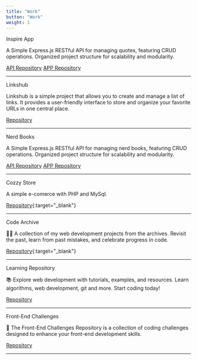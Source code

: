 ```yaml
---
title: "Work"
button: "Work"
weight: 1
---
```


Inspire App

A Simple Express.js RESTful API for managing quotes, featuring CRUD operations. Organized project structure for scalability and modularity.

[API Repository](https://github.com/wesleybertipaglia/inspire-api)
[APP Repository](https://github.com/wesleybertipaglia/inspire-app)

---

Linkshub

Linkshub is a simple project that allows you to create and manage a list of links. It provides a user-friendly interface to store and organize your favorite URLs in one central place.

[Repository](https://github.com/wesleybertipaglia/linkshub)

---

Nerd Books

A Simple Express.js RESTful API for managing nerd books, featuring CRUD operations. Organized project structure for scalability and modularity.

[API Repository](https://github.com/wesleybertipaglia/nerdbooks-api)
[APP Repository](https://github.com/wesleybertipaglia/nerdbooks-app)

---

Cozzy Store

A simple e-comerce with PHP and MySql.

[Repository](https://github.com/wesleybertipaglia/cozzy-store){:target="\_blank"}

---

Code Archive

👩‍💻 A collection of my web development projects from the archives. Revisit the past, learn from past mistakes, and celebrate progress in code.

[Repository](https://github.com/wesleybertipaglia/my-code-archive){:target="\_blank"}

---

Learning Repository

📚 Explore web development with tutorials, examples, and resources. Learn algorithms, web development, git and more. Start coding today!

[Repository](https://github.com/wesleybertipaglia/learning-repository)

---

Front-End Challenges

🎨 The Front-End Challenges Repository is a collection of coding challenges designed to enhance your front-end development skills.

[Repository](https://github.com/wesleybertipaglia/frontend-challenges)

---
